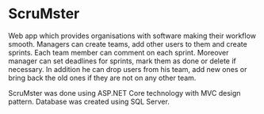 # **ScruMster**

Web app which provides organisations with software making their workflow smooth. Managers can create teams, add other users to them and create sprints. Each team member can comment on each sprint. Moreover manager can set deadlines for sprints, mark them as done or delete if necessary. In addition he can drop users from his team, add new ones or bring back the old ones if they are not on any other team.

ScruMster was done using ASP.NET Core technology with MVC design pattern. Database was created using SQL Server.

